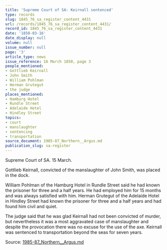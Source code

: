 ```yaml
---
title: 'Supreme Court of SA: Keirnall sentenced'
type: records
slug: 1845_76_sa_register_content_4431
url: /records/1845_76_sa_register_content_4431/
record_id: 1845_76_sa_register_content_4431
date: '1850-03-16'
date_display: null
volume: null
issue_number: null
page: '3'
article_type: news
issue_reference: 16 March 1850, page 3
people_mentioned:
- Gottlieb Keirnall
- John Smith
- William Pohlman
- Herman Grutegut
- the judge
places_mentioned:
- Hamburg Hotel
- Rundle Street
- Adelaide Hotel
- Hindley Street
topics:
- court
- manslaughter
- sentencing
- transportation
source_document: 1985-87_Northern__Argus.md
publication_slug: sa-register
---
```


Supreme Court of SA.  15 March.

Gottlieb Keirnall, convicted of the manslaughter of John Smith, was placed in the dock.

William Pohlman of the Hamburg Hotel in Rundle Street said he had known the prisoner for three and a half years. He had employed him for 15 months and was always satisfied with him.  Herman Grutegut of the Adelaide Hotel in Hindley Street had known the prisoner for three and a half years and had found him civil and quiet.

The judge said that he was glad Keirnall had not been convicted of murder, but nevertheless it was a most aggravated case of manslaughter and despite the provocation there was no excuse for the use of the axe.  Keirnall was sentenced to transportation beyond the seas for seven years.

Source: [1985-87_Northern__Argus.md](/downloads/markdown/1985-87_Northern__Argus.md)
